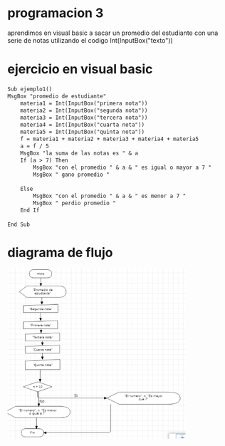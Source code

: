 # programacion 3
aprendimos en visual basic a sacar un promedio del estudiante con una serie de notas utilizando el codigo Int(InputBox("texto"))
# ejercicio en visual basic

```
Sub ejemplo1()
MsgBox "promedio de estudiante"
    materia1 = Int(InputBox("primera nota"))
    materia2 = Int(InputBox("segunda nota"))
    materia3 = Int(InputBox("tercera nota"))
    materia4 = Int(InputBox("cuarta nota"))
    materia5 = Int(InputBox("quinta nota"))
    f = materia1 + materia2 + materia3 + materia4 + materia5
    a = f / 5
    MsgBox "la suma de las notas es " & a
    If (a > 7) Then
        MsgBox "con el promedio " & a & " es igual o mayor a 7 "
        MsgBox " gano promedio "
        
    Else
        MsgBox "con el promedio " & a & " es menor a 7 "
        MsgBox " perdio promedio "
    End If
    
End Sub
```
# diagrama de flujo

<img src="img/04.png" width="400">
